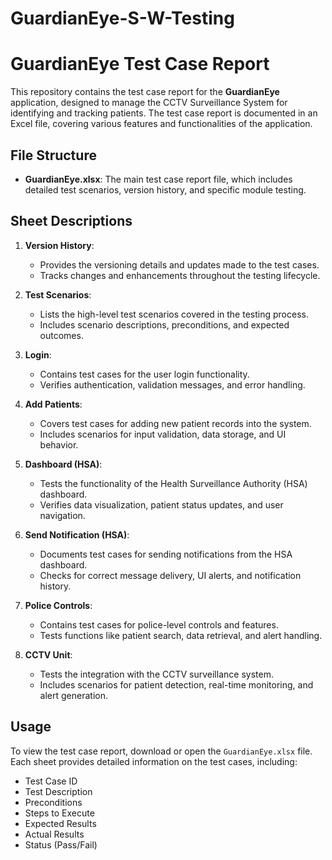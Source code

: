 # GuardianEye-S-W-Testing

# GuardianEye Test Case Report

This repository contains the test case report for the **GuardianEye** application, designed to manage the CCTV Surveillance System for identifying and tracking patients. The test case report is documented in an Excel file, covering various features and functionalities of the application.

## File Structure

- **GuardianEye.xlsx**: The main test case report file, which includes detailed test scenarios, version history, and specific module testing.

## Sheet Descriptions

1. **Version History**:
   - Provides the versioning details and updates made to the test cases.
   - Tracks changes and enhancements throughout the testing lifecycle.

2. **Test Scenarios**:
   - Lists the high-level test scenarios covered in the testing process.
   - Includes scenario descriptions, preconditions, and expected outcomes.

3. **Login**:
   - Contains test cases for the user login functionality.
   - Verifies authentication, validation messages, and error handling.

4. **Add Patients**:
   - Covers test cases for adding new patient records into the system.
   - Includes scenarios for input validation, data storage, and UI behavior.

5. **Dashboard (HSA)**:
   - Tests the functionality of the Health Surveillance Authority (HSA) dashboard.
   - Verifies data visualization, patient status updates, and user navigation.

6. **Send Notification (HSA)**:
   - Documents test cases for sending notifications from the HSA dashboard.
   - Checks for correct message delivery, UI alerts, and notification history.

7. **Police Controls**:
   - Contains test cases for police-level controls and features.
   - Tests functions like patient search, data retrieval, and alert handling.

8. **CCTV Unit**:
   - Tests the integration with the CCTV surveillance system.
   - Includes scenarios for patient detection, real-time monitoring, and alert generation.

## Usage

To view the test case report, download or open the `GuardianEye.xlsx` file. Each sheet provides detailed information on the test cases, including:

- Test Case ID
- Test Description
- Preconditions
- Steps to Execute
- Expected Results
- Actual Results
- Status (Pass/Fail)





